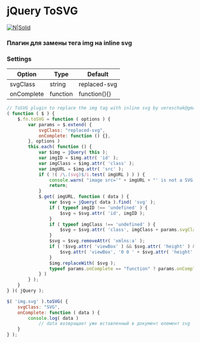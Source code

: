 # jQuery ToSVG
[![N|Solid](https://www.wysiwygwebbuilder.com/images/SVGImage.jpg)](https://www.w3schools.com/html/html5_svg.asp)

### Плагин для замены тега img на inline svg

### Settings

Option | Type | Default 
------ | ---- | ------- 
svgClass | string | replaced-svg 
onComplete | function | function(){} 

```javascript
// ToSVG plugin to replace the img tag with inline svg by vereschak@gmail.com
( function ( $ ) {
    $.fn.toSVG = function ( options ) {
        var params = $.extend( {
            svgClass: "replaced-svg",
            onComplete: function () {},
        }, options )
        this.each( function () {
            var $img = jQuery( this );
            var imgID = $img.attr( 'id' );
            var imgClass = $img.attr( 'class' );
            var imgURL = $img.attr( 'src' );
            if ( !( /\.(svg)$/i.test( imgURL ) ) ) {
                console.warn( "image src='" + imgURL + "' is not a SVG, item remained tag <img/> " );
                return;
            }
            $.get( imgURL, function ( data ) {
                var $svg = jQuery( data ).find( 'svg' );
                if ( typeof imgID !== 'undefined' ) {
                    $svg = $svg.attr( 'id', imgID );
                }
                if ( typeof imgClass !== 'undefined' ) {
                    $svg = $svg.attr( 'class', imgClass + params.svgClass );
                }
                $svg = $svg.removeAttr( 'xmlns:a' );
                if ( !$svg.attr( 'viewBox' ) && $svg.attr( 'height' ) && $svg.attr( 'width' ) ) {
                    $svg.attr( 'viewBox', '0 0 ' + $svg.attr( 'height' ) + ' ' + $svg.attr( 'width' ) )
                }
                $img.replaceWith( $svg );
                typeof params.onComplete == "function" ? params.onComplete.call( this, data ) : '';
            } )
        } );
    }
} )( jQuery );

$( 'img.svg' ).toSVG( {
    svgClass: "SVG",
    onComplete: function ( data ) {
        console.log( data )
            // data возвращает уже вставленный в документ елемент svg
    }
} );
```
